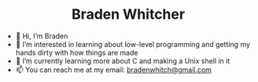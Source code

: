 # <center>Braden Whitcher</center>
- 👋 Hi, I’m Braden
- 👀 I’m interested in learning about low-level programming and getting my hands dirty with how things are made
- 🌱 I’m currently learning more about C and making a Unix shell in it
- 📫 You can reach me at my email: bradenwhitch@gmail.com

<!---
Braden0006/Braden0006 is a ✨ special ✨ repository because its `README.md` (this file) appears on your GitHub profile.
You can click the Preview link to take a look at your changes.
--->
